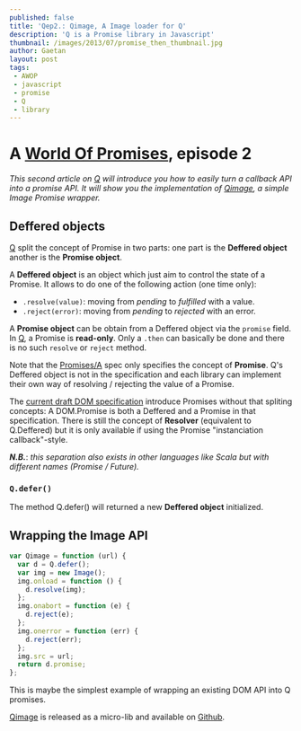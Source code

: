 ```yaml
---
published: false
title: 'Qep2.: Qimage, A Image loader for Q'
description: 'Q is a Promise library in Javascript'
thumbnail: /images/2013/07/promise_then_thumbnail.jpg
author: Gaetan
layout: post
tags:
 - AWOP
 - javascript
 - promise
 - Q
 - library
---
```


[0]: /pages/a-world-of-promises/
[1]: http://github.com/kriskowal/q
[2]: http://github.com/gre/qimage
[3]: http://wiki.commonjs.org/wiki/Promises/A
[4]: http://dom.spec.whatwg.org/#promises

# A [World Of Promises][0], episode 2

*This second article on [Q][1] will introduce you how to easily turn a callback API into a promise API.
It will show you the implementation of [Qimage][2], a simple Image Promise wrapper.*

## Deffered objects

[Q][1] split the concept of Promise in two parts: one part is the **Deffered object** another is the **Promise object**.

A **Deffered object** is an object which just aim to control the state of a Promise.
It allows to do one of the following action (one time only):

* `.resolve(value)`: moving from *pending* to *fulfilled* with a value.
* `.reject(error)`: moving from *pending* to *rejected* with an error.

A **Promise object** can be obtain from a Deffered object via the `promise` field.
In [Q][1], a Promise is **read-only**. Only a `.then` can basically be done and there is no such `resolve` or `reject` method.

Note that the [Promises/A][3] spec only specifies the concept of **Promise**.
Q's Deffered object is not in the specification and each library can implement their own way of resolving / rejecting the value of a Promise.

The [current draft DOM specification][4] introduce Promises without that spliting concepts:
A DOM.Promise is both a Deffered and a Promise in that specification.
There is still the concept of **Resolver** (equivalent to Q.Deffered) but it is only available if using the Promise "instanciation callback"-style.

***N.B.***: *this separation also exists in other languages like Scala but with different names (Promise / Future).*

### `Q.defer()`

The method Q.defer() will returned a new **Deffered object** initialized.



## Wrapping the Image API

```javascript
var Qimage = function (url) {
  var d = Q.defer();
  var img = new Image();
  img.onload = function () {
    d.resolve(img);
  };
  img.onabort = function (e) {
    d.reject(e);
  };
  img.onerror = function (err) {
    d.reject(err);
  };
  img.src = url;
  return d.promise;
};
```

This is maybe the simplest example of wrapping an existing DOM API into
Q promises.

[Qimage][2] is released as a micro-lib and available on [Github][2].

